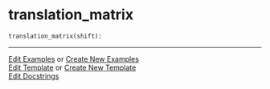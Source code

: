 # <a id="McUtils.Numputils.TransformationMatrices.translation_matrix">translation_matrix</a>

```python
translation_matrix(shift): 
```
 




___

[Edit Examples](https://github.com/McCoyGroup/McUtils/edit/edit/ci/examples/McUtils/Numputils/TransformationMatrices/translation_matrix.md) or 
[Create New Examples](https://github.com/McCoyGroup/McUtils/new/edit/?filename=ci/examples/McUtils/Numputils/TransformationMatrices/translation_matrix.md) <br/>
[Edit Template](https://github.com/McCoyGroup/McUtils/edit/edit/ci/docs/McUtils/Numputils/TransformationMatrices/translation_matrix.md) or 
[Create New Template](https://github.com/McCoyGroup/McUtils/new/edit/?filename=ci/docs/templates/McUtils/Numputils/TransformationMatrices/translation_matrix.md) <br/>
[Edit Docstrings](https://github.com/McCoyGroup/McUtils/edit/edit/McUtils/Numputils/TransformationMatrices.py?message=Update%20Docs)